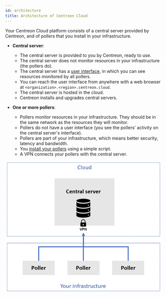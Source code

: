 ```yaml
---
id: architecture
title: Architecture of Centreon Cloud
---
```


Your Centreon Cloud platform consists of a central server provided by Centreon, and of pollers that you install in your infrastructure.

* **Central server**:
  * The central server is provided to you by Centreon, ready to use.
  * The central server does not monitor resources in your infrastructure (the pollers do).
  * The central server has a [user interface](interface.md), in which you can see resources monitored by all pollers.
  * You can reach the user interface from anywhere with a web browser at `<organization>.<region>.centreon.cloud`.
  * The central server is hosted in the cloud.
  * Centreon installs and upgrades central servers.

* **One or more pollers**:
  * Pollers monitor resources in your infrastructure. They should be in the same network as the resources they will monitor.
  * Pollers do not have a user interface (you see the pollers' activity on the central server's interface).
  * Pollers are part of your infrastructure, which means better security, latency and bandwidth.
  * You [install your pollers](../installation/deploy-poller.md) using a simple script.
  * A VPN connects your pollers with the central server.

![image](../assets/getting-started/infra3.png)
